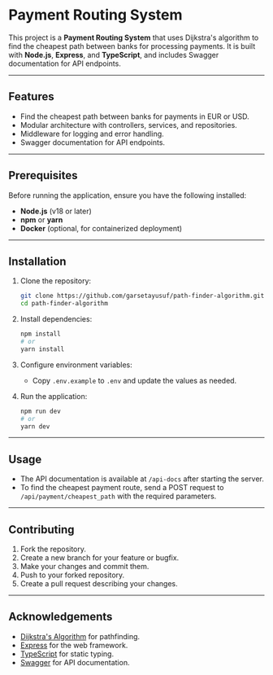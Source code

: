 # Payment Routing System

This project is a **Payment Routing System** that uses Dijkstra's algorithm to find the cheapest path between banks for processing payments. It is built with **Node.js**, **Express**, and **TypeScript**, and includes Swagger documentation for API endpoints.

---

## Features

- Find the cheapest path between banks for payments in EUR or USD.
- Modular architecture with controllers, services, and repositories.
- Middleware for logging and error handling.
- Swagger documentation for API endpoints.

---

## Prerequisites

Before running the application, ensure you have the following installed:

- **Node.js** (v18 or later)
- **npm** or **yarn**
- **Docker** (optional, for containerized deployment)

---

## Installation

1. Clone the repository:

   ```bash
   git clone https://github.com/garsetayusuf/path-finder-algorithm.git
   cd path-finder-algorithm
   ```

2. Install dependencies:

   ```bash
   npm install
   # or
   yarn install
   ```

3. Configure environment variables:
   - Copy `.env.example` to `.env` and update the values as needed.
4. Run the application:

   ```bash
   npm run dev
   # or
   yarn dev
   ```

---

## Usage

- The API documentation is available at `/api-docs` after starting the server.
- To find the cheapest payment route, send a POST request to `/api/payment/cheapest_path` with the required parameters.

---

## Contributing

1. Fork the repository.
2. Create a new branch for your feature or bugfix.
3. Make your changes and commit them.
4. Push to your forked repository.
5. Create a pull request describing your changes.

---

## Acknowledgements

- [Dijkstra's Algorithm](https://en.wikipedia.org/wiki/Dijkstra%27s_algorithm) for pathfinding.
- [Express](https://expressjs.com/) for the web framework.
- [TypeScript](https://www.typescriptlang.org/) for static typing.
- [Swagger](https://swagger.io/) for API documentation.
